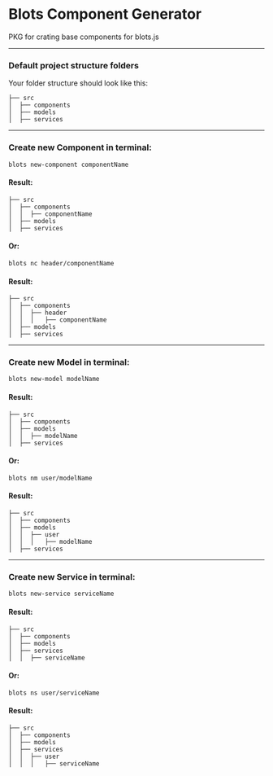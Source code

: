 # Blots Component Generator

PKG for crating base components for blots.js

 ***

### Default project structure folders

Your folder structure should look like this:

```
├── src
│  ├── components
│  ├── models
│  ├── services
```

***

### Create new Component in terminal:

```
blots new-component componentName
```

#### Result:

```
├── src
│  ├── components
│  │  ├── componentName
│  ├── models
│  ├── services
```

#### Or:

```
blots nc header/componentName
```

#### Result:

```
├── src
│  ├── components
│  │  ├── header
│  │  │   ├── componentName
│  ├── models
│  ├── services
```

***

### Create new Model in terminal:

```
blots new-model modelName
```

#### Result:

```
├── src
│  ├── components
│  ├── models
│  │  ├── modelName
│  ├── services
```

#### Or:

```
blots nm user/modelName
```

#### Result:

```
├── src
│  ├── components
│  ├── models
│  │  ├── user
│  │  │   ├── modelName
│  ├── services
```

***

### Create new Service in terminal:

```
blots new-service serviceName
```

#### Result:

```
├── src
│  ├── components
│  ├── models
│  ├── services
│  │  ├── serviceName
```

#### Or:

```
blots ns user/serviceName
```

#### Result:

```
├── src
│  ├── components
│  ├── models
│  ├── services
│  │  ├── user
│  │  │   ├── serviceName
```
